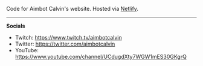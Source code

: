Code for Aimbot Calvin's website. Hosted via [Netlify](https://www.netlify.com).

---

**Socials**
- Twitch: https://www.twitch.tv/aimbotcalvin
- Twitter: https://twitter.com/aimbotcalvin
- YouTube: https://www.youtube.com/channel/UCdugdXty7WGW1mES30GKgrQ
